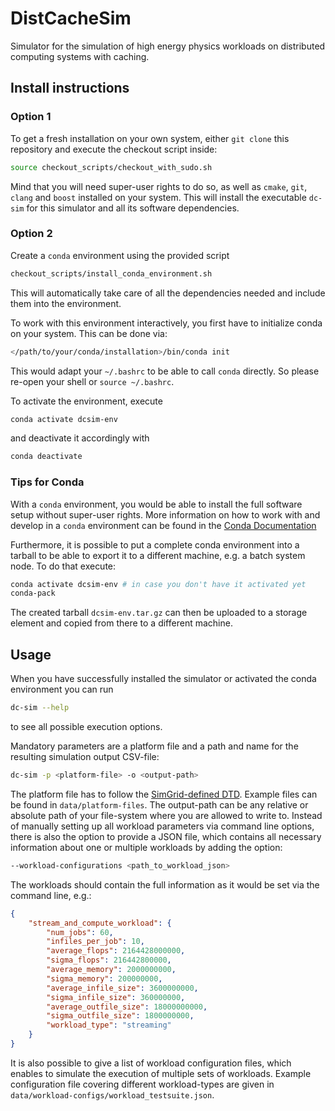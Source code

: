 # DistCacheSim

Simulator for the simulation of high energy physics workloads on distributed computing systems with caching.


## Install instructions

### Option 1
To get a fresh installation on your own system, either `git clone` this repository and execute the checkout script inside:
```bash
source checkout_scripts/checkout_with_sudo.sh
```
Mind that you will need super-user rights to do so, as well as `cmake`, `git`, `clang` and `boost` installed on your system.
This will install the executable `dc-sim` for this simulator and all its software dependencies.

### Option 2
Create a `conda` environment using the provided script
```bash
checkout_scripts/install_conda_environment.sh
```
This will automatically take care of all the dependencies needed and include them into the environment.

To work with this environment interactively, you first have to initialize conda on your system. This can be done via:

```bash
</path/to/your/conda/installation>/bin/conda init
```

This would adapt your `~/.bashrc` to be able to call `conda` directly. So please re-open your shell or `source ~/.bashrc`.

To activate the environment, execute
```bash
conda activate dcsim-env
```
and deactivate it accordingly with 
```bash
conda deactivate
```

### Tips for Conda

With a `conda` environment, you would be able to install the full software setup without super-user rights.
More information on how to work with and develop in a `conda` environment can be found in the [Conda Documentation](https://docs.anaconda.com/)

Furthermore, it is possible to put a complete conda environment into a tarball to be able to export it to a different machine, e.g. a batch system node. To do that execute:

```bash
conda activate dcsim-env # in case you don't have it activated yet
conda-pack
```

The created tarball `dcsim-env.tar.gz` can then be uploaded to a storage element and copied from there to a different machine.


## Usage
When you have successfully installed the simulator or activated the conda environment you can run
```bash
dc-sim --help
```
to see all possible execution options. 

Mandatory parameters are a platform file and a path and name for the resulting simulation output CSV-file:
```bash
dc-sim -p <platform-file> -o <output-path>
```
The platform file has to follow the [SimGrid-defined DTD](https://simgrid.org/doc/latest/Platform.html).
Example files can be found in `data/platform-files`.
The output-path can be any relative or absolute path of your file-system where you are allowed to write to.
Instead of manually setting up all workload parameters via command line options, 
there is also the option to provide a JSON file, which contains all necessary information about one or multiple workloads by adding the option:
```bash
--workload-configurations <path_to_workload_json>
```
The workloads should contain the full information as it would be set via the command line, e.g.:
```json
{
    "stream_and_compute_workload": {
        "num_jobs": 60,
        "infiles_per_job": 10,
        "average_flops": 2164428000000,
        "sigma_flops": 216442800000,
        "average_memory": 2000000000,
        "sigma_memory": 200000000,
        "average_infile_size": 3600000000,
        "sigma_infile_size": 360000000,
        "average_outfile_size": 18000000000,
        "sigma_outfile_size": 1800000000,
        "workload_type": "streaming"
    }
}
```
It is also possible to give a list of workload configuration files, which enables to simulate the execution of multiple sets of workloads.
Example configuration file covering different workload-types are given in `data/workload-configs/workload_testsuite.json`.
